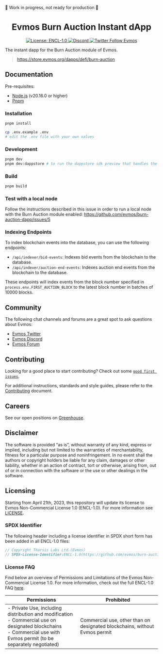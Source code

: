 🚧 Work in progress, not ready for production 🚧

<div align="center">
  <h1> Evmos Burn Auction Instant dApp </h1>
</div>

<div align="center">
<a href="https://github.com/evmos/burn-auction-dapp/blob/main/LICENSE">
<img alt="License: ENCL-1.0" src="https://img.shields.io/badge/license-ENCL--1.0-orange" />
</a>
<a href="https://discord.gg/evmos">
<img alt="Discord" src="https://img.shields.io/discord/809048090249134080.svg" />
</a>
<a href="https://twitter.com/EvmosOrg">
<img alt="Twitter Follow Evmos" src="https://img.shields.io/twitter/follow/EvmosOrg"/>
</a>
</div>

The instant dapp for the Burn Auction module of Evmos.

> https://store.evmos.org/dapps/defi/burn-auction

## Documentation

Pre-requisites:

- [Node.js](https://nodejs.org/en/download/) (v20.16.0 or higher)
- [Pnpm](https://pnpm.io/installation)

### Installation

```bash
pnpm install

cp .env.example .env
# edit the .env file with your own values
```

### Development

```bash
pnpm dev
pnpm dev:dappstore # to run the dappstore sdk preview that handles the wallet connection
```

### Build

```bash
pnpm build
```

### Test with a local node

Follow the instructions described in this issue in order to run a local node with the Burn Auction module enabled: https://github.com/evmos/burn-auction-dapp/issues/5

### Indexing Endpoints

To index blockchain events into the database, you can use the following endpoints:

- `/api/indexer/bid-events`: Indexes bid events from the blockchain to the database.
- `/api/indexer/auction-end-events`: Indexes auction end events from the blockchain to the database.

These endpoints will index events from the block number specified in `process.env.FIRST_AUCTION_BLOCK` to the latest block number in batches of 10000 blocks.

## Community

The following chat channels and forums are a great spot to ask questions about Evmos:

- [Evmos Twitter](https://twitter.com/EvmosOrg)
- [Evmos Discord](https://discord.gg/evmos)
- [Evmos Forum](https://commonwealth.im/evmos)

## Contributing

Looking for a good place to start contributing?
Check out some
[`good first issues`](https://github.com/evmos/burn-auction-dapp/issues?q=is%3Aopen+is%3Aissue+label%3A%22good+first+issue%22).

For additional instructions, standards and style guides, please refer to the [Contributing](./CONTRIBUTING.md) document.

## Careers

See our open positions on [Greenhouse](https://boards.eu.greenhouse.io/evmos).

## Disclaimer

The software is provided “as is”, without warranty of any kind, express or implied, including but not limited to the warranties of merchantability, fitness for a particular purpose and noninfringement. In no event shall the authors or copyright holders be liable for any claim, damages or other liability, whether in an action of contract, tort or otherwise, arising from, out of or in connection with the software or the use or other dealings in the software.

## Licensing

Starting from April 21th, 2023, this repository will update its license to Evmos Non-Commercial License 1.0 (ENCL-1.0). For more information see [LICENSE](/LICENSE).

### SPDX Identifier

The following header including a license identifier in SPDX short form has been added in all ENCL-1.0 files:

```js
// Copyright Tharsis Labs Ltd.(Evmos)
// SPDX-License-Identifier:ENCL-1.0(https://github.com/evmos/burn-auction-dapp/blob/main/LICENSE)
```

### License FAQ

Find below an overview of Permissions and Limitations of the Evmos Non-Commercial License 1.0. For more information, check out the full ENCL-1.0 FAQ [here](/LICENSE_FAQ.md).

| Permissions                                                                                                                                                                  | Prohibited                                                                 |
| ---------------------------------------------------------------------------------------------------------------------------------------------------------------------------- | -------------------------------------------------------------------------- |
| - Private Use, including distribution and modification<br />- Commercial use on designated blockchains<br />- Commercial use with Evmos permit (to be separately negotiated) | Commercial use, other than on designated blockchains, without Evmos permit |
